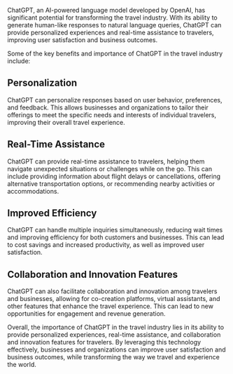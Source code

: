 

ChatGPT, an AI-powered language model developed by OpenAI, has significant potential for transforming the travel industry. With its ability to generate human-like responses to natural language queries, ChatGPT can provide personalized experiences and real-time assistance to travelers, improving user satisfaction and business outcomes.

Some of the key benefits and importance of ChatGPT in the travel industry include:

Personalization
---------------

ChatGPT can personalize responses based on user behavior, preferences, and feedback. This allows businesses and organizations to tailor their offerings to meet the specific needs and interests of individual travelers, improving their overall travel experience.

Real-Time Assistance
--------------------

ChatGPT can provide real-time assistance to travelers, helping them navigate unexpected situations or challenges while on the go. This can include providing information about flight delays or cancellations, offering alternative transportation options, or recommending nearby activities or accommodations.

Improved Efficiency
-------------------

ChatGPT can handle multiple inquiries simultaneously, reducing wait times and improving efficiency for both customers and businesses. This can lead to cost savings and increased productivity, as well as improved user satisfaction.

Collaboration and Innovation Features
-------------------------------------

ChatGPT can also facilitate collaboration and innovation among travelers and businesses, allowing for co-creation platforms, virtual assistants, and other features that enhance the travel experience. This can lead to new opportunities for engagement and revenue generation.

Overall, the importance of ChatGPT in the travel industry lies in its ability to provide personalized experiences, real-time assistance, and collaboration and innovation features for travelers. By leveraging this technology effectively, businesses and organizations can improve user satisfaction and business outcomes, while transforming the way we travel and experience the world.
